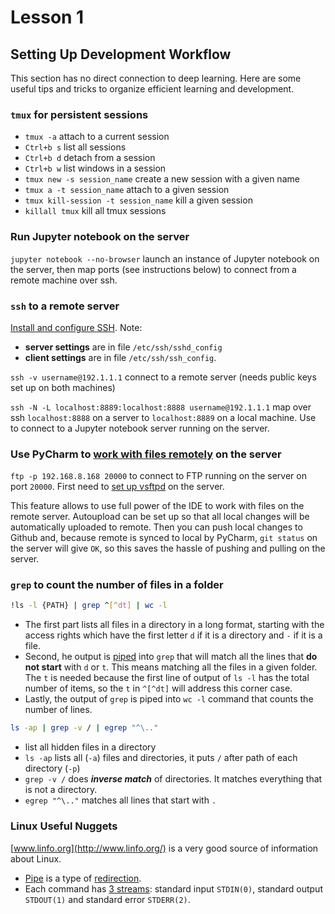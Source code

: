 # Lesson 1

## Setting Up Development Workflow

This section has no direct connection to deep learning. Here are some useful tips and tricks to organize efficient learning and development.

### `tmux` for persistent sessions

* `tmux -a` attach to a current session
* `Ctrl+b s` list all sessions
* `Ctrl+b d` detach from a session
* `Ctrl+b w` list windows in a session
* `tmux new -s session_name` create a new session with a given name
* `tmux a -t session_name` attach to a given session
* `tmux kill-session -t session_name` kill a given session
* `killall tmux` kill all tmux sessions

### Run Jupyter notebook on the server
`jupyter notebook --no-browser` launch an instance of Jupyter notebook on the server, then map ports (see instructions below) to connect from a remote machine over ssh.

### `ssh` to a remote server

[Install and configure SSH](http://linux-sys-adm.com/ubuntu-16.04-lts-how-to-install-and-configure-ssh/). Note:

* **server settings** are in file `/etc/ssh/sshd_config`
* **client settings** are in file `/etc/ssh/ssh_config`.

`ssh -v username@192.1.1.1` connect to a remote server (needs public keys set up on both machines)

`ssh -N -L localhost:8889:localhost:8888 username@192.1.1.1` map over ssh `localhost:8888` on a server to `localhost:8889` on a local machine. Use to connect to a Jupyter notebook server running on the server.

### Use PyCharm to [work with files remotely](https://blog.jetbrains.com/pycharm/2015/03/feature-spotlight-python-remote-development-with-pycharm/) on the server

`ftp -p 192.168.8.168 20000` to connect to FTP running on the server on port `20000`. First need to [set up vsftpd](https://www.digitalocean.com/community/tutorials/how-to-set-up-vsftpd-for-a-user-s-directory-on-ubuntu-16-04) on the server.

This feature allows to use full power of the IDE to work with files on the remote server. Autoupload can be set up so that all local changes will be automatically uploaded to remote. Then you can push local changes to Github and, because remote is synced to local by PyCharm, `git status` on the server will give `OK`, so this saves the hassle of pushing and pulling on the server. 

### `grep` to count the number of files in a folder

```bash
!ls -l {PATH} | grep ^[^dt] | wc -l
```

* The first part lists all files in a directory in a long format, starting with the access rights which have the first letter `d` if it is a directory and `-` if it is a file.
* Second, he output is [piped](http://www.linfo.org/pipes.html) into `grep` that will match all the lines that **do not start** with `d` or `t`. This means matching all the files in a given folder. The `t` is needed because the first line of output of `ls -l` has the total number of items, so the `t` in `^[^dt]` will address this corner case.
* Lastly, the output of `grep` is piped into `wc -l` command that counts the number of lines.

```bash
ls -ap | grep -v / | egrep "^\.."
```

* list all hidden files in a directory
* `ls -ap` lists all (`-a`) files and directories, it puts `/` after path of each directory (`-p`)
* `grep -v /` does ***inverse match*** of directories. It matches everything that is not a directory.
* `egrep "^\.."` matches all lines that start with `.`

### Linux Useful Nuggets

[www.linfo.org](http://www.linfo.org/) is a very good source of information about Linux.

* [Pipe](http://www.linfo.org/pipes.html) is a type of [redirection](http://www.linfo.org/redirection.html).
* Each command has [3 streams](https://ryanstutorials.net/linuxtutorial/piping.php): standard input `STDIN(0)`, standard output `STDOUT(1)` and standard error `STDERR(2)`.